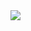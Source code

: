 <img src="https://user-images.githubusercontent.com/48519031/159544278-73608b84-ef0f-4125-98d2-d3a27f9d876d.jpg">
